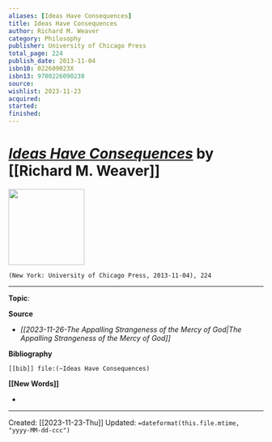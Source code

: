 ```yaml
---
aliases: [Ideas Have Consequences]
title: Ideas Have Consequences
author: Richard M. Weaver
category: Philosophy
publisher: University of Chicago Press
total_page: 224
publish_date: 2013-11-04
isbn10: 022609023X
isbn13: 9780226090238
source: 
wishlist: 2023-11-23
acquired: 
started: 
finished: 
---
```

# *[Ideas Have Consequences]()* by [[Richard M. Weaver]]

<img src="http://books.google.com/books/content?id=eQgGAQAAQBAJ&printsec=frontcover&img=1&zoom=1&edge=curl&source=gbs_api" width=150>

`(New York: University of Chicago Press, 2013-11-04), 224`



--- 
**Topic**: 

**Source**
- *[[2023-11-26-The Appalling Strangeness of the Mercy of God|The Appalling Strangeness of the Mercy of God]]*

**Bibliography**

```query
[[bib]] file:(~Ideas Have Consequences)
```
 

**[[New Words]]**

- 

---
Created: [[2023-11-23-Thu]]
Updated: `=dateformat(this.file.mtime, "yyyy-MM-dd-ccc")`